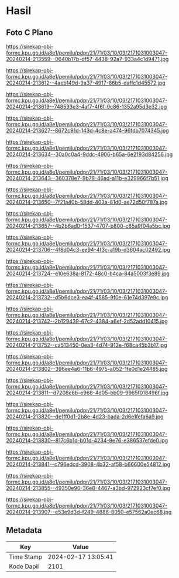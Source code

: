 # Hasil

## Foto C Plano

https://sirekap-obj-formc.kpu.go.id/a8e1/pemilu/pdpr/21/71/03/10/03/2171031003047-20240214-213559--0640b17b-df57-4438-92a7-933a4c1d9471.jpg

https://sirekap-obj-formc.kpu.go.id/a8e1/pemilu/pdpr/21/71/03/10/03/2171031003047-20240214-213612--4aeb149d-9a37-4917-86b5-daffc1d45572.jpg

https://sirekap-obj-formc.kpu.go.id/a8e1/pemilu/pdpr/21/71/03/10/03/2171031003047-20240214-213619--748593e3-4af7-4f6f-9c86-1352a95d3e32.jpg

https://sirekap-obj-formc.kpu.go.id/a8e1/pemilu/pdpr/21/71/03/10/03/2171031003047-20240214-213627--8672c91d-143d-4c8e-a474-96fdb7074345.jpg

https://sirekap-obj-formc.kpu.go.id/a8e1/pemilu/pdpr/21/71/03/10/03/2171031003047-20240214-213634--30a0c0a4-9ddc-4906-b65a-6e2193d84256.jpg

https://sirekap-obj-formc.kpu.go.id/a8e1/pemilu/pdpr/21/71/03/10/03/2171031003047-20240214-213643--360378e7-9b79-46ad-a11b-e329966f7b51.jpg

https://sirekap-obj-formc.kpu.go.id/a8e1/pemilu/pdpr/21/71/03/10/03/2171031003047-20240214-213650--7f21a40b-58dd-403a-81d0-ae72d50f787a.jpg

https://sirekap-obj-formc.kpu.go.id/a8e1/pemilu/pdpr/21/71/03/10/03/2171031003047-20240214-213657--4b2b6ad0-1537-4707-b800-c65a9f04a5bc.jpg

https://sirekap-obj-formc.kpu.go.id/a8e1/pemilu/pdpr/21/71/03/10/03/2171031003047-20240214-213706--4f8d04c3-ee94-4f3c-a19b-d3604ac02492.jpg

https://sirekap-obj-formc.kpu.go.id/a8e1/pemilu/pdpr/21/71/03/10/03/2171031003047-20240214-213724--e10e638a-8172-48c0-b4ca-84a5003f3e89.jpg

https://sirekap-obj-formc.kpu.go.id/a8e1/pemilu/pdpr/21/71/03/10/03/2171031003047-20240214-213732--d5b6dce3-ea4f-4585-9f0e-61e74d397e9c.jpg

https://sirekap-obj-formc.kpu.go.id/a8e1/pemilu/pdpr/21/71/03/10/03/2171031003047-20240214-213742--2b129439-67c2-4384-a6ef-2d52add10415.jpg

https://sirekap-obj-formc.kpu.go.id/a8e1/pemilu/pdpr/21/71/03/10/03/2171031003047-20240214-213752--ca513450-0ea3-4d74-913e-f68ca45b3b17.jpg

https://sirekap-obj-formc.kpu.go.id/a8e1/pemilu/pdpr/21/71/03/10/03/2171031003047-20240214-213802--396ee4a6-11b6-4975-a052-1fe0d1e24485.jpg

https://sirekap-obj-formc.kpu.go.id/a8e1/pemilu/pdpr/21/71/03/10/03/2171031003047-20240214-213811--d7208c6b-e968-4d05-bb09-9965f018496f.jpg

https://sirekap-obj-formc.kpu.go.id/a8e1/pemilu/pdpr/21/71/03/10/03/2171031003047-20240214-213820--de1ff0d1-2b8e-4d23-bada-2d6e1fefa6a9.jpg

https://sirekap-obj-formc.kpu.go.id/a8e1/pemilu/pdpr/21/71/03/10/03/2171031003047-20240214-213830--817c6b1d-b01d-4234-9e76-e386537efde0.jpg

https://sirekap-obj-formc.kpu.go.id/a8e1/pemilu/pdpr/21/71/03/10/03/2171031003047-20240214-213841--c796edcd-3908-4b32-af58-b66600e54812.jpg

https://sirekap-obj-formc.kpu.go.id/a8e1/pemilu/pdpr/21/71/03/10/03/2171031003047-20240214-213855--49350e90-36e8-4467-a3bd-972923cf7ef0.jpg

https://sirekap-obj-formc.kpu.go.id/a8e1/pemilu/pdpr/21/71/03/10/03/2171031003047-20240214-213907--e53e9d3d-f249-4886-8050-e57562a0ec68.jpg


## Metadata

| Key        | Value               |
| ---------- | ------------------- |
| Time Stamp | 2024-02-17 13:05:41 |
| Kode Dapil | 2101                |



